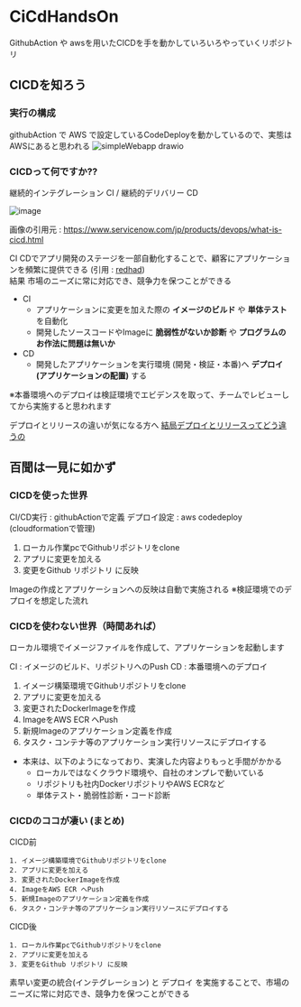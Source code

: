 # CiCdHandsOn
GithubAction や awsを用いたCICDを手を動かしていろいろやっていくリポジトリ

## CICDを知ろう

### 実行の構成

githubAction で AWS で設定しているCodeDeployを動かしているので、実態はAWSにあると思われる
![simpleWebapp drawio](https://github.com/GitEngHar/CiCdHandsOn/assets/119464648/aa731a1d-bc43-4c35-9e22-d2d3663555bd)

### CICDって何ですか??

継続的インテグレーション CI / 継続的デリバリー CD

![image](https://github.com/GitEngHar/CiCdHandsOn/assets/119464648/1bf2fb68-97d2-4da3-a127-a6b73afc46b4)

画像の引用元 : https://www.servicenow.com/jp/products/devops/what-is-cicd.html

CI CDでアプリ開発のステージを一部自動化することで、顧客にアプリケーションを頻繁に提供できる (引用 : [redhad](https://www.redhat.com/ja/topics/devops/what-is-ci-cd))  
結果 市場のニーズに常に対応でき、競争力を保つことができる

- CI
  - アプリケーションに変更を加えた際の **イメージのビルド** や **単体テスト** を自動化
  - 開発したソースコードやImageに **脆弱性がないか診断** や **プログラムのお作法に問題は無いか**
- CD
  - 開発したアプリケーションを実行環境 (開発・検証・本番)へ **デプロイ(アプリケーションの配置)** する

※本番環境へのデプロイは検証環境でエビデンスを取って、チームでレビューしてから実施すると思われます

デプロイとリリースの違いが気になる方へ
<a href='https://zenn.dev/bun913/articles/fa6179472f8f82'>結局デプロイとリリースってどう違うの</a>

## 百聞は一見に如かず

### CICDを使った世界

CI/CD実行 : githubActionで定義
デプロイ設定 : aws codedeploy (cloudformationで管理)

1. ローカル作業pcでGithubリポジトリをclone
2. アプリに変更を加える
3. 変更をGithub リポジトリ に反映

Imageの作成とアプリケーションへの反映は自動で実施される
※検証環境でのデプロイを想定した流れ

### CICDを使わない世界（時間あれば）

ローカル環境でイメージファイルを作成して、アプリケーションを起動します

CI : イメージのビルド、リポジトリへのPush
CD : 本番環境へのデプロイ

1. イメージ構築環境でGithubリポジトリをclone
2. アプリに変更を加える
3. 変更されたDockerImageを作成
4. ImageをAWS ECR へPush
5. 新規Imageのアプリケーション定義を作成
6. タスク・コンテナ等のアプリケーション実行リソースにデプロイする

- 本来は、以下のようになっており、実演した内容よりもっと手間がかかる
    - ローカルではなくクラウド環境や、自社のオンプレで動いている
    - リポジトリも社内DockerリポジトリやAWS ECRなど
    - 単体テスト・脆弱性診断・コード診断

### CICDのココが凄い (まとめ)

CICD前
```text
1. イメージ構築環境でGithubリポジトリをclone
2. アプリに変更を加える
3. 変更されたDockerImageを作成
4. ImageをAWS ECR へPush
5. 新規Imageのアプリケーション定義を作成
6. タスク・コンテナ等のアプリケーション実行リソースにデプロイする
```

CICD後
```text
1. ローカル作業pcでGithubリポジトリをclone
2. アプリに変更を加える
3. 変更をGithub リポジトリ に反映
```

素早い変更の統合(インテグレーション) と デプロイ を実施することで、市場のニーズに常に対応でき、競争力を保つことができる

